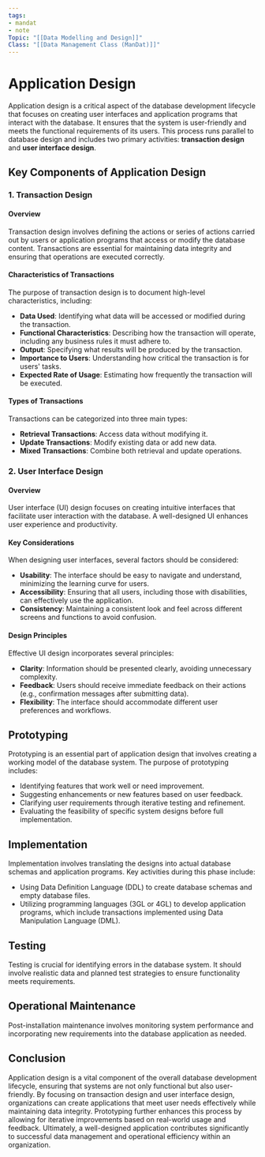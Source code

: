 ```yaml
---
tags:
- mandat
- note
Topic: "[[Data Modelling and Design]]"
Class: "[[Data Management Class (ManDat)]]"
---
```


# Application Design

Application design is a critical aspect of the database development lifecycle that focuses on creating user interfaces and application programs that interact with the database. It ensures that the system is user-friendly and meets the functional requirements of its users. This process runs parallel to database design and includes two primary activities: **transaction design** and **user interface design**.

## Key Components of Application Design

### 1. Transaction Design

#### Overview
Transaction design involves defining the actions or series of actions carried out by users or application programs that access or modify the database content. Transactions are essential for maintaining data integrity and ensuring that operations are executed correctly.

#### Characteristics of Transactions
The purpose of transaction design is to document high-level characteristics, including:

- **Data Used**: Identifying what data will be accessed or modified during the transaction.
- **Functional Characteristics**: Describing how the transaction will operate, including any business rules it must adhere to.
- **Output**: Specifying what results will be produced by the transaction.
- **Importance to Users**: Understanding how critical the transaction is for users' tasks.
- **Expected Rate of Usage**: Estimating how frequently the transaction will be executed.

#### Types of Transactions
Transactions can be categorized into three main types:

- **Retrieval Transactions**: Access data without modifying it.
- **Update Transactions**: Modify existing data or add new data.
- **Mixed Transactions**: Combine both retrieval and update operations.

### 2. User Interface Design

#### Overview
User interface (UI) design focuses on creating intuitive interfaces that facilitate user interaction with the database. A well-designed UI enhances user experience and productivity.

#### Key Considerations
When designing user interfaces, several factors should be considered:

- **Usability**: The interface should be easy to navigate and understand, minimizing the learning curve for users.
- **Accessibility**: Ensuring that all users, including those with disabilities, can effectively use the application.
- **Consistency**: Maintaining a consistent look and feel across different screens and functions to avoid confusion.

#### Design Principles
Effective UI design incorporates several principles:

- **Clarity**: Information should be presented clearly, avoiding unnecessary complexity.
- **Feedback**: Users should receive immediate feedback on their actions (e.g., confirmation messages after submitting data).
- **Flexibility**: The interface should accommodate different user preferences and workflows.

## Prototyping

Prototyping is an essential part of application design that involves creating a working model of the database system. The purpose of prototyping includes:

- Identifying features that work well or need improvement.
- Suggesting enhancements or new features based on user feedback.
- Clarifying user requirements through iterative testing and refinement.
- Evaluating the feasibility of specific system designs before full implementation.

## Implementation

Implementation involves translating the designs into actual database schemas and application programs. Key activities during this phase include:

- Using Data Definition Language (DDL) to create database schemas and empty database files.
- Utilizing programming languages (3GL or 4GL) to develop application programs, which include transactions implemented using Data Manipulation Language (DML).

## Testing

Testing is crucial for identifying errors in the database system. It should involve realistic data and planned test strategies to ensure functionality meets requirements.

## Operational Maintenance

Post-installation maintenance involves monitoring system performance and incorporating new requirements into the database application as needed.

## Conclusion

Application design is a vital component of the overall database development lifecycle, ensuring that systems are not only functional but also user-friendly. By focusing on transaction design and user interface design, organizations can create applications that meet user needs effectively while maintaining data integrity. Prototyping further enhances this process by allowing for iterative improvements based on real-world usage and feedback. Ultimately, a well-designed application contributes significantly to successful data management and operational efficiency within an organization.
